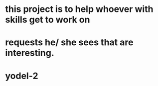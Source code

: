 # this project is to help whoever with skills get to work on
# requests he/ she sees that are interesting.
# yodel-2
